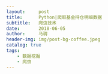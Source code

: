 ```yaml
---
layout:     post
title:      Python|爬取基金持仓明细数据
subtitle:   爬虫技术
date:       2018-06-05
author:     马骋
header-img: img/post-bg-coffee.jpeg
catalog: true
tags:
    - 数据挖掘 
    - 爬虫
---
```


